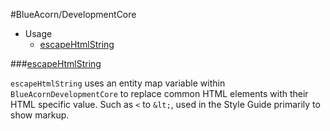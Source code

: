 #BlueAcorn/DevelopmentCore

* Usage
	* [escapeHtmlString](#escape)
	
###[escapeHtmlString](id:escape)

`escapeHtmlString` uses an entity map variable within `BlueAcornDevelopmentCore` to replace common HTML elements with their HTML specific value.  Such as `<` to `&lt;`, used in the Style Guide primarily to show markup.